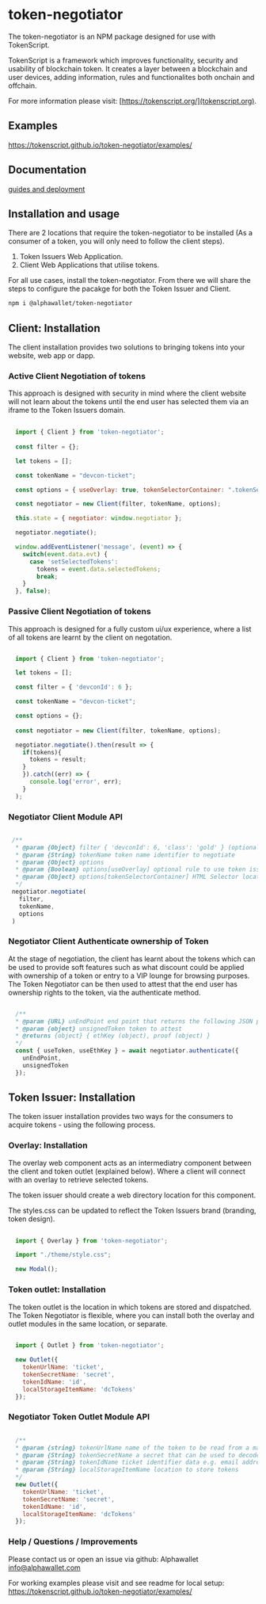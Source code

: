 # token-negotiator 

The token-negotiator is an NPM package designed for use with TokenScript. 

TokenScript is a framework which improves functionality, security and usability of blockchain token. It creates a layer between a blockchain and user devices, adding information, rules and functionalites both onchain and offchain. 

For more information please visit: [https://tokenscript.org/](tokenscript.org).

## Examples

https://tokenscript.github.io/token-negotiator/examples/

## Documentation

[guides and deployment](https://tokenscript.org/guides/Intro.html)

## Installation and usage

There are 2 locations that require the token-negotiator to be installed (As a consumer of a token, you will only need to follow the client steps).

1. Token Issuers Web Application.
2. Client Web Applications that utilise tokens. 

For all use cases, install the token-negotiator. From there we will share the steps to configure the pacakge for both the Token Issuer and Client.

```sh
npm i @alphawallet/token-negotiator
```

## Client: Installation

The client installation provides two solutions to bringing tokens into your website, web app or dapp. 

### Active Client Negotiation of tokens

This approach is designed with security in mind where the client website will not learn about the tokens
until the end user has selected them via an iframe to the Token Issuers domain. 

```javascript
  
  import { Client } from 'token-negotiator';
  
  const filter = {};

  let tokens = [];

  const tokenName = "devcon-ticket";

  const options = { useOverlay: true, tokenSelectorContainer: ".tokenSelectorContainerElement" };

  const negotiator = new Client(filter, tokenName, options);

  this.state = { negotiator: window.negotiator };

  negotiator.negotiate();

  window.addEventListener('message', (event) => {
    switch(event.data.evt) {
      case 'setSelectedTokens':
        tokens = event.data.selectedTokens;
        break;
    }
  }, false);
```
### Passive Client Negotiation of tokens

This approach is designed for a fully custom ui/ux experience, where a list of all tokens are learnt by the client on negotation. 

````javascript

  import { Client } from 'token-negotiator';

  let tokens = [];

  const filter = { 'devconId': 6 };

  const tokenName = "devcon-ticket";

  const options = {};
  
  const negotiator = new Client(filter, tokenName, options);

  negotiator.negotiate().then(result => {
    if(tokens){
      tokens = result;
    }
    }).catch((err) => {
      console.log('error', err);
    }
  );

````

### Negotiator Client Module API

````javascript

 /**
  * @param {Object} filter { 'devconId': 6, 'class': 'gold' } (optional rule to fiter tokens by keys and values - this acts as a simple filter where you cannot at this time filter many from the same key).
  * @param {String} tokenName token name identifier to negotiate 
  * @param {Object} options
  * @param {Boolean} options[useOverlay] optional rule to use token issuer overlay
  * @param {Object} options[tokenSelectorContainer] HTML Selector location to inject token issuer overlay when use overlay is set as true
  */
 negotiator.negotiate(
   filter,
   tokenName,
   options
 )

````
### Negotiator Client Authenticate ownership of Token

At the stage of negotiation, the client has learnt about the tokens which can be used to provide soft features such as
what discount could be applied with ownership of a token or entry to a VIP lounge for browsing purposes. The Token Negotiator can be then used to attest that the end user has ownership rights to the token, via the authenticate method.

```javascript

  /**
  * @param {URL} unEndPoint end point that returns the following JSON payload { un: number, expiry: date }
  * @param {object} unsignedToken token to attest
  * @returns {object} { ethKey (object), proof (object) }
  */
  const { useToken, useEthKey } = await negotiator.authenticate({ 
    unEndPoint, 
    unsignedToken 
  });


```

## Token Issuer: Installation 

The token issuer installation provides two ways for the consumers to acquire tokens - using the following process.
### Overlay: Installation

The overlay web component acts as an intermediatry component between the client and token outlet (explained below). Where a client will connect with an overlay to retrieve selected tokens.

The token issuer should create a web directory location for this component. 

The styles.css can be updated to reflect the Token Issuers brand (branding, token design).
 
````javascript
  
  import { Overlay } from 'token-negotiator';

  import "./theme/style.css";

  new Modal();

````

### Token outlet: Installation 

The token outlet is the location in which tokens are stored and dispatched. The Token Negotiator is flexible, where you can install both the overlay and outlet modules in the same location, or separate. 
 
````javascript
  
  import { Outlet } from 'token-negotiator';

  new Outlet({
    tokenUrlName: 'ticket',
    tokenSecretName: 'secret',
    tokenIdName: 'id',
    localStorageItemName: 'dcTokens'
  });

````

### Negotiator Token Outlet Module API

````javascript

  /**
  * @param {string} tokenUrlName name of the token to be read from a magic link
  * @param {String} tokenSecretName a secret that can be used to decode a token
  * @param {String} tokenIdName ticket identifier data e.g. email address
  * @param {String} localStorageItemName location to store tokens
  */
  new Outlet({
    tokenUrlName: 'ticket',
    tokenSecretName: 'secret',
    tokenIdName: 'id',
    localStorageItemName: 'dcTokens'
  });

````

### Help / Questions / Improvements

Please contact us or open an issue via github:
Alphawallet <info@alphawallet.com>

For working examples please visit and see readme for local setup:
https://tokenscript.github.io/token-negotiator/examples/

